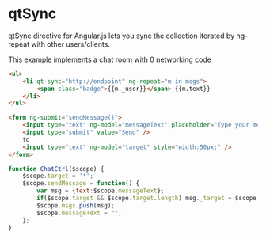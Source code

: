 qtSync
======

qtSync directive for Angular.js lets you sync the collection iterated by ng-repeat with other users/clients.

This example implements a chat room with 0 networking code


```html
<ul>
    <li qt-sync="http://endpoint" ng-repeat="m in msgs">
        <span class="badge">{{m._user}}</span> {{m.text}}
    </li>
</ul>

<form ng-submit="sendMessage()">
    <input type="text" ng-model="messageText" placeholder="Type your message here" />
    <input type="submit" value="Send" />
    to
    <input type="text" ng-model="target" style="width:50px;" />
</form>
```

```javascript
function ChatCtrl($scope) {
    $scope.target = '*';
    $scope.sendMessage = function() {
        var msg = {text:$scope.messageText};
        if($scope.target && $scope.target.length) msg._target = $scope.target;
        $scope.msgs.push(msg);
        $scope.messageText = "";
    };
}
```
